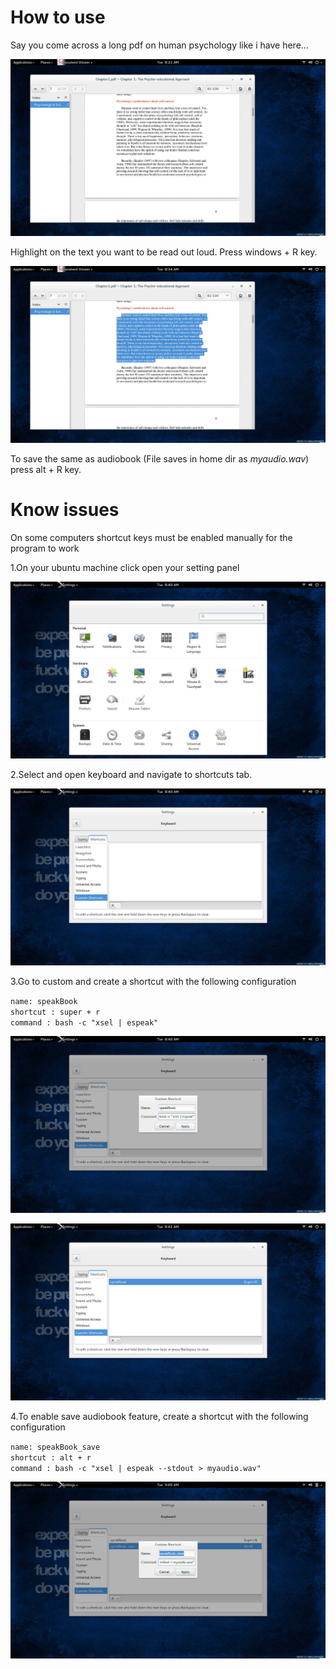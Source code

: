 # How to use

Say you come across a long pdf on human psychology like i have here...

<p align="center">
  <img src="./images/1.jpg" alt=""/>
</p>

Highlight on the text you want to be read out loud. Press windows + R key.

<p align="center">
  <img src="./images/2.jpg" alt=""/>
</p>

To save the same as audiobook (File saves in home dir as *myaudio.wav*) press alt + R key.

# Know issues

On some computers shortcut keys must be enabled manually for the program to work

1.On your ubuntu machine click open your setting panel

<p align="center">
  <img src="./images/3.jpg" alt=""/>
</p>

2.Select and open keyboard and navigate to shortcuts tab.

<p align="center">
  <img src="./images/4.jpg" alt=""/>
</p>

3.Go to custom and create a shortcut with the following configuration

`name: speakBook`    
`shortcut : super + r`       
`command : bash -c "xsel | espeak"`     

<p align="center">
  <img src="./images/5.jpg" alt=""/>
</p>

<p align="center">
  <img src="./images/6.jpg" alt=""/>
</p>

4.To enable save audiobook feature, create a shortcut with the following configuration

`name: speakBook_save`    
`shortcut : alt + r`   
`command : bash -c "xsel | espeak --stdout > myaudio.wav"`   

<p align="center">
  <img src="./images/7.jpg" alt=""/>
</p>
